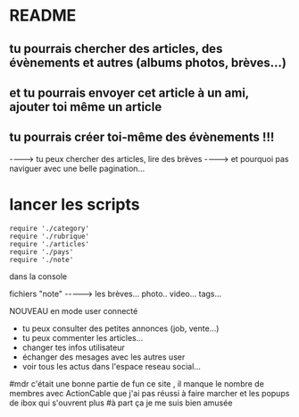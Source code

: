 # README
## tu pourrais chercher des articles, des évènements et autres (albums photos, brèves...) ##
## et tu pourrais envoyer cet article à un ami, ajouter toi même un article ###
## tu pourrais créer toi-même des évènements !!!
----> tu peux chercher des articles, lire des brèves
----> et pourquoi pas naviguer avec une belle pagination...

# lancer les scripts
 ```
require './category'
require './rubrique'
require './articles'
require './pays'
require './note'
```

dans la console

fichiers "note" -----> les brèves...
photo..
video...
tags...

NOUVEAU 
en mode user connecté
- tu peux consulter des petites annonces (job, vente...)
- tu peux commenter les articles...
- changer tes infos utilisateur
- échanger des mesages avec les autres user
- voir tous les actus dans l'espace reseau social...



#mdr c'était une bonne partie de fun ce site , il manque le nombre de membres avec ActionCable que j'ai pas réussi à faire marcher et les popups de ibox qui s'ouvrent plus
#à part ça je me suis bien amusée
